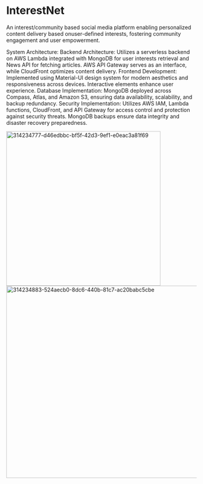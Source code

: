 # InterestNet

An interest/community based social media platform enabling personalized content delivery based onuser-defined interests, fostering community engagement and user empowerment.

System Architecture: Backend Architecture: Utilizes a serverless backend on AWS Lambda integrated with MongoDB for user interests retrieval and News API for fetching articles. AWS API Gateway serves as an interface, while CloudFront optimizes content delivery. Frontend Development: Implemented using Material-UI design system for modern aesthetics and responsiveness across devices. Interactive elements enhance user experience. Database Implementation: MongoDB deployed across Compass, Atlas, and Amazon S3, ensuring data availability, scalability, and backup redundancy. Security Implementation: Utilizes AWS IAM, Lambda functions, CloudFront, and API Gateway for access control and protection against security threats. MongoDB backups ensure data integrity and disaster recovery preparedness.

<img width="408" alt="314234777-d46edbbc-bf5f-42d3-9ef1-e0eac3a81f69" src="https://github.com/japn3et/InterestNet/assets/140784801/bbb51712-eb1b-4b23-9276-785095cd8ed1">

<img width="508" alt="314234883-524aecb0-8dc6-440b-81c7-ac20babc5cbe" src="https://github.com/japn3et/InterestNet/assets/140784801/ffdac152-08ba-40be-a887-f501d181766c">
